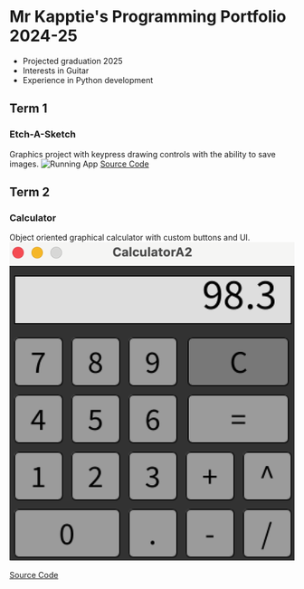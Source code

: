 # Mr Kapptie's Programming Portfolio 2024-25
* Projected graduation 2025
* Interests in Guitar
* Experience in Python development

## Term 1
### Etch-A-Sketch
Graphics project with keypress drawing controls with the ability to save images.
![Running App]()
[Source Code]()

## Term 2
### Calculator 
Object oriented graphical calculator with custom buttons and UI.
![Running App](https://github.com/kappter/programmingportfolio2025-a2/blob/main/images/calc1.png?raw=true)

[Source Code](https://github.com/kappter/programmingportfolio2025-a2/tree/main/src/Calculator)

